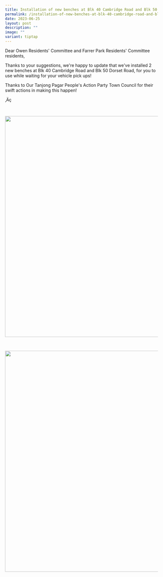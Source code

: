 ```yaml
---
title: Installation of new benches at Blk 40 Cambridge Road and Blk 50 Dorset Road
permalink: /installation-of-new-benches-at-blk-40-cambridge-road-and-blk-50-dorset-road/
date: 2023-06-25
layout: post
description: ""
image: ""
variant: tiptap
---
```

<p>Dear Owen Residents' Committee and Farrer Park Residents' Committee residents,</p>
<p>Thanks to your suggestions, we're happy to update that we've installed
2 new benches at Blk 40 Cambridge Road and Blk 50 Dorset Road, for you
to use while waiting for your vehicle pick ups!</p>
<p>Thanks to Our Tanjong Pagar People's Action Party Town Council for their
swift actions in making this happen!</p>
<p>‚Äç</p>
<p>
<br>
</p>
<div class="isomer-image-wrapper">
<img style="width: 725px; color: rgb(0, 0, 0); font-family: system-ui, -apple-system, &quot;system-ui&quot;, &quot;Segoe UI&quot;, Roboto, Oxygen, Ubuntu, Cantarell, &quot;Open Sans&quot;, &quot;Helvetica Neue&quot;, sans-serif; font-size: medium; font-style: normal; font-variant-ligatures: normal; font-variant-caps: normal; font-weight: 400; letter-spacing: normal; orphans: 2; text-align: start; text-indent: 0px; text-transform: none; widows: 2; word-spacing: 0px; -webkit-text-stroke-width: 0px; white-space: normal; text-decoration-thickness: initial; text-decoration-style: initial; text-decoration-color: initial;" height="auto" width="100%" src="https://moca.sgp1.cdn.digitaloceanspaces.com/Upgrade%20%26%20Plans/649932ad2646ecabb6465d57_Untitled%2520design%2520(9).webp">
</div>
<p>
<br>
</p>
<div class="isomer-image-wrapper">
<img style="width: 725px; color: rgb(0, 0, 0); font-family: system-ui, -apple-system, &quot;system-ui&quot;, &quot;Segoe UI&quot;, Roboto, Oxygen, Ubuntu, Cantarell, &quot;Open Sans&quot;, &quot;Helvetica Neue&quot;, sans-serif; font-size: medium; font-style: normal; font-variant-ligatures: normal; font-variant-caps: normal; font-weight: 400; letter-spacing: normal; orphans: 2; text-align: start; text-indent: 0px; text-transform: none; widows: 2; word-spacing: 0px; -webkit-text-stroke-width: 0px; white-space: normal; text-decoration-thickness: initial; text-decoration-style: initial; text-decoration-color: initial;" height="auto" width="100%" src="https://moca.sgp1.cdn.digitaloceanspaces.com/Upgrade%20%26%20Plans/649932ad2646ecabb6465d57_Untitled%2520design%2520(9).webp">
</div>
<p></p>